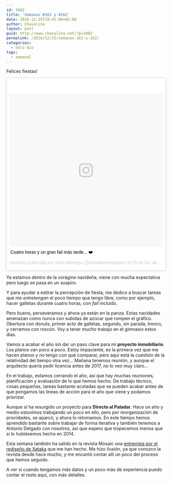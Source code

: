 ```yaml
---
id: 3482
title: 'Semanas #161 y #162'
date: 2016-12-25T19:41:09+02:00
author: Chavalina
layout: post
guid: http://www.chavalina.net/?p=3482
permalink: /2016/12/25/semanas-161-y-162/
categories:
  - Sólo mío
tags:
  - semanal
---
```

Felices fiestas!

<blockquote class="instagram-media" data-instgrm-captioned data-instgrm-version="7" style=" background:#FFF; border:0; border-radius:3px; box-shadow:0 0 1px 0 rgba(0,0,0,0.5),0 1px 10px 0 rgba(0,0,0,0.15); margin: 1px; max-width:658px; padding:0; width:99.375%; width:-webkit-calc(100% - 2px); width:calc(100% - 2px);"><div style="padding:8px;"> <div style=" background:#F8F8F8; line-height:0; margin-top:40px; padding:50.0% 0; text-align:center; width:100%;"> <div style=" background:url(data:image/png;base64,iVBORw0KGgoAAAANSUhEUgAAACwAAAAsCAMAAAApWqozAAAABGdBTUEAALGPC/xhBQAAAAFzUkdCAK7OHOkAAAAMUExURczMzPf399fX1+bm5mzY9AMAAADiSURBVDjLvZXbEsMgCES5/P8/t9FuRVCRmU73JWlzosgSIIZURCjo/ad+EQJJB4Hv8BFt+IDpQoCx1wjOSBFhh2XssxEIYn3ulI/6MNReE07UIWJEv8UEOWDS88LY97kqyTliJKKtuYBbruAyVh5wOHiXmpi5we58Ek028czwyuQdLKPG1Bkb4NnM+VeAnfHqn1k4+GPT6uGQcvu2h2OVuIf/gWUFyy8OWEpdyZSa3aVCqpVoVvzZZ2VTnn2wU8qzVjDDetO90GSy9mVLqtgYSy231MxrY6I2gGqjrTY0L8fxCxfCBbhWrsYYAAAAAElFTkSuQmCC); display:block; height:44px; margin:0 auto -44px; position:relative; top:-22px; width:44px;"></div></div> <p style=" margin:8px 0 0 0; padding:0 4px;"> <a href="https://www.instagram.com/p/BOcZkULFdr5/" style=" color:#000; font-family:Arial,sans-serif; font-size:14px; font-style:normal; font-weight:normal; line-height:17px; text-decoration:none; word-wrap:break-word;" target="_blank">Cuatro horas y un gran fail más tarde... ❤️</a></p> <p style=" color:#c9c8cd; font-family:Arial,sans-serif; font-size:14px; line-height:17px; margin-bottom:0; margin-top:8px; overflow:hidden; padding:8px 0 7px; text-align:center; text-overflow:ellipsis; white-space:nowrap;">Una foto publicada por Inma Bermejo (@inmabermejosalar) el <time style=" font-family:Arial,sans-serif; font-size:14px; line-height:17px;" datetime="2016-12-25T14:37:55+00:00">25 de Dic de 2016 a la(s) 6:37 PST</time></p></div></blockquote>
<script async defer src="//platform.instagram.com/en_US/embeds.js"></script>

Ya estamos dentro de la vorágine navideña; viene con mucha expectativa pero luego se pasa en un suspiro.

Y para ayudar a estirar la percepción de fiesta, me dedico a buscar tareas que _me entretengan_ el poco tiempo que tengo libre, como por ejemplo, hacer galletas durante cuatro horas, con <em lang="en">fail</em> incluido.

Pero bueno, perseveramos y ahora ya están en la panza. Estas navidades amenazan como nunca con subidas de azúcar que rompen el gráfico. Obertura con donuts, primer acto de galletas, segundo, sin parada, tronco, y cerramos con roscón. Voy a tener mucho trabajo en el gimnasio estos días.

Vamos a acabar el año sin dar un paso clave para mi **proyecto inmobiliario**. Los planos van poco a poco. Estoy impaciente, es la primera vez que me hacen planos y no tengo con qué comparar, pero aquí está la cuestión de la relatividad del tiempo otra vez… Mañana tenemos reunión, y aunque el arquitecto quería pedir licencia antes de 2017, no lo veo muy claro…

En el trabajo, estamos cerrando el año, así que hay muchas reuniones, planificación y evaluación de lo que hemos hecho. De trabajo técnico, cosas pequeñas, tareas bastante acotadas que se pueden acabar antes de que pongamos las líneas de acción para el año que viene y podamos priorizar.

Aunque sí ha resurgido un proyecto para **Directo al Paladar**. Hace un año y medio estuvimos trabajando un poco en ello, pero por reorganización de prioridades, se aparcó, y ahora lo retomamos. En este tiempo hemos aprendido bastante sobre trabajar de forma iterativa y también tenemos a Antonio Delgado con nosotros, así que espero que tropecemos menos que si lo hubiésemos hecho en 2014.

Esta semana también ha salido en la revista Mosaic una [entrevista por el rediseño de Xataka](http://mosaic.uoc.edu/2016/12/20/entrevista-a-inma-bermejo-redisenando-xataka/) que me han hecho. Me hizo ilusión, ya que conozco la revista desde hace mucho, y me encantó contar allí un poco del proceso que hemos seguido. 

A ver si cuando tengamos más datos y un poco más de experiencia puedo contar el resto aquí, con más detalles.